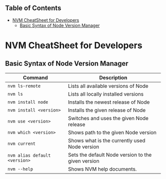 ## Table of Contents

- [NVM CheatSheet for Developers](#nvm-cheatsheet-for-developers)
  - [Basic Syntax of Node Version Manager](#basic-syntax-of-node-version-manager)

# NVM CheatSheet for Developers

## Basic Syntax of Node Version Manager

| Command                         | Description                         |
| ------------------------------- | ----------------------------------- |
| `nvm ls-remote`                 | Lists all available versions of Node|
| `nvm ls`                        | Lists all locally installed versions|
| `nvm install node`              | Installs the newest release of Node |
| `nvm install <version>`         | Installs the given release of Node  |
| `nvm use <version>`             | Switches and uses the given Node release|
| `nvm which <version>`           | Shows path to the given Node version|
| `nvm current`                   | Shows what is the currently used Node version|
| `nvm alias default <version>`   | Sets the default Node version to the given version|
| `nvm --help`                    | Shows NVM help documents.           |

